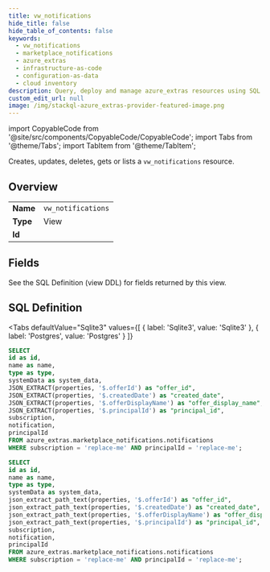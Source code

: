 ```yaml
--- 
title: vw_notifications
hide_title: false
hide_table_of_contents: false
keywords:
  - vw_notifications
  - marketplace_notifications
  - azure_extras
  - infrastructure-as-code
  - configuration-as-data
  - cloud inventory
description: Query, deploy and manage azure_extras resources using SQL
custom_edit_url: null
image: /img/stackql-azure_extras-provider-featured-image.png
---
```


import CopyableCode from '@site/src/components/CopyableCode/CopyableCode';
import Tabs from '@theme/Tabs';
import TabItem from '@theme/TabItem';

Creates, updates, deletes, gets or lists a <code>vw_notifications</code> resource.

## Overview
<table><tbody>
<tr><td><b>Name</b></td><td><code>vw_notifications</code></td></tr>
<tr><td><b>Type</b></td><td>View</td></tr>
<tr><td><b>Id</b></td><td><CopyableCode code="azure_extras.marketplace_notifications.vw_notifications" /></td></tr>
</tbody></table>

## Fields

See the SQL Definition (view DDL) for fields returned by this view.

## SQL Definition

<Tabs
defaultValue="Sqlite3"
values={[
{ label: 'Sqlite3', value: 'Sqlite3' },
{ label: 'Postgres', value: 'Postgres' }
]}
>
<TabItem value="Sqlite3">

```sql
SELECT
id as id,
name as name,
type as type,
systemData as system_data,
JSON_EXTRACT(properties, '$.offerId') as "offer_id",
JSON_EXTRACT(properties, '$.createdDate') as "created_date",
JSON_EXTRACT(properties, '$.offerDisplayName') as "offer_display_name",
JSON_EXTRACT(properties, '$.principalId') as "principal_id",
subscription,
notification,
principalId
FROM azure_extras.marketplace_notifications.notifications
WHERE subscription = 'replace-me' AND principalId = 'replace-me';
```

</TabItem>
<TabItem value="Postgres">

```sql
SELECT
id as id,
name as name,
type as type,
systemData as system_data,
json_extract_path_text(properties, '$.offerId') as "offer_id",
json_extract_path_text(properties, '$.createdDate') as "created_date",
json_extract_path_text(properties, '$.offerDisplayName') as "offer_display_name",
json_extract_path_text(properties, '$.principalId') as "principal_id",
subscription,
notification,
principalId
FROM azure_extras.marketplace_notifications.notifications
WHERE subscription = 'replace-me' AND principalId = 'replace-me';
```

</TabItem>
</Tabs>
